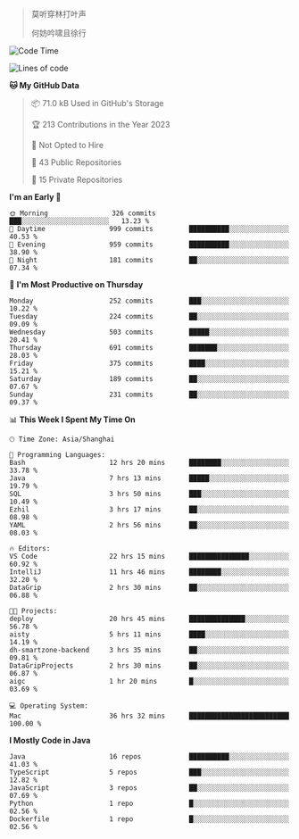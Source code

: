 > 莫听穿林打叶声
> 
> 何妨吟啸且徐行

<!-- ![Github Stats](https://github-readme-stats.vercel.app/api?username=catch6&count_private=true&show_icons=true&theme=gruvbox) -->

<!-- ![Top Langs](https://github-readme-stats.vercel.app/api/top-langs/?username=catch6&layout=compact) -->

<!--START_SECTION:waka-->
![Code Time](http://img.shields.io/badge/Code%20Time-373%20hrs%2010%20mins-blue)

![Lines of code](https://img.shields.io/badge/From%20Hello%20World%20I%27ve%20Written-9.3%20million%20lines%20of%20code-blue)

**🐱 My GitHub Data** 

> 📦 71.0 kB Used in GitHub's Storage 
 > 
> 🏆 213 Contributions in the Year 2023
 > 
> 🚫 Not Opted to Hire
 > 
> 📜 43 Public Repositories 
 > 
> 🔑 15 Private Repositories 
 > 
**I'm an Early 🐤** 

```text
🌞 Morning                326 commits         ███░░░░░░░░░░░░░░░░░░░░░░   13.23 % 
🌆 Daytime                999 commits         ██████████░░░░░░░░░░░░░░░   40.53 % 
🌃 Evening                959 commits         ██████████░░░░░░░░░░░░░░░   38.90 % 
🌙 Night                  181 commits         ██░░░░░░░░░░░░░░░░░░░░░░░   07.34 % 
```
📅 **I'm Most Productive on Thursday** 

```text
Monday                   252 commits         ███░░░░░░░░░░░░░░░░░░░░░░   10.22 % 
Tuesday                  224 commits         ██░░░░░░░░░░░░░░░░░░░░░░░   09.09 % 
Wednesday                503 commits         █████░░░░░░░░░░░░░░░░░░░░   20.41 % 
Thursday                 691 commits         ███████░░░░░░░░░░░░░░░░░░   28.03 % 
Friday                   375 commits         ████░░░░░░░░░░░░░░░░░░░░░   15.21 % 
Saturday                 189 commits         ██░░░░░░░░░░░░░░░░░░░░░░░   07.67 % 
Sunday                   231 commits         ██░░░░░░░░░░░░░░░░░░░░░░░   09.37 % 
```


📊 **This Week I Spent My Time On** 

```text
🕑︎ Time Zone: Asia/Shanghai

💬 Programming Languages: 
Bash                     12 hrs 20 mins      ████████░░░░░░░░░░░░░░░░░   33.78 % 
Java                     7 hrs 13 mins       █████░░░░░░░░░░░░░░░░░░░░   19.79 % 
SQL                      3 hrs 50 mins       ███░░░░░░░░░░░░░░░░░░░░░░   10.49 % 
Ezhil                    3 hrs 17 mins       ██░░░░░░░░░░░░░░░░░░░░░░░   08.98 % 
YAML                     2 hrs 56 mins       ██░░░░░░░░░░░░░░░░░░░░░░░   08.03 % 

🔥 Editors: 
VS Code                  22 hrs 15 mins      ███████████████░░░░░░░░░░   60.92 % 
IntelliJ                 11 hrs 46 mins      ████████░░░░░░░░░░░░░░░░░   32.20 % 
DataGrip                 2 hrs 30 mins       ██░░░░░░░░░░░░░░░░░░░░░░░   06.88 % 

🐱‍💻 Projects: 
deploy                   20 hrs 45 mins      ██████████████░░░░░░░░░░░   56.78 % 
aisty                    5 hrs 11 mins       ████░░░░░░░░░░░░░░░░░░░░░   14.19 % 
dh-smartzone-backend     3 hrs 35 mins       ██░░░░░░░░░░░░░░░░░░░░░░░   09.81 % 
DataGripProjects         2 hrs 30 mins       ██░░░░░░░░░░░░░░░░░░░░░░░   06.87 % 
aigc                     1 hr 20 mins        █░░░░░░░░░░░░░░░░░░░░░░░░   03.69 % 

💻 Operating System: 
Mac                      36 hrs 32 mins      █████████████████████████   100.00 % 
```

**I Mostly Code in Java** 

```text
Java                     16 repos            ██████████░░░░░░░░░░░░░░░   41.03 % 
TypeScript               5 repos             ███░░░░░░░░░░░░░░░░░░░░░░   12.82 % 
JavaScript               3 repos             ██░░░░░░░░░░░░░░░░░░░░░░░   07.69 % 
Python                   1 repo              █░░░░░░░░░░░░░░░░░░░░░░░░   02.56 % 
Dockerfile               1 repo              █░░░░░░░░░░░░░░░░░░░░░░░░   02.56 % 
```




<!--END_SECTION:waka-->
